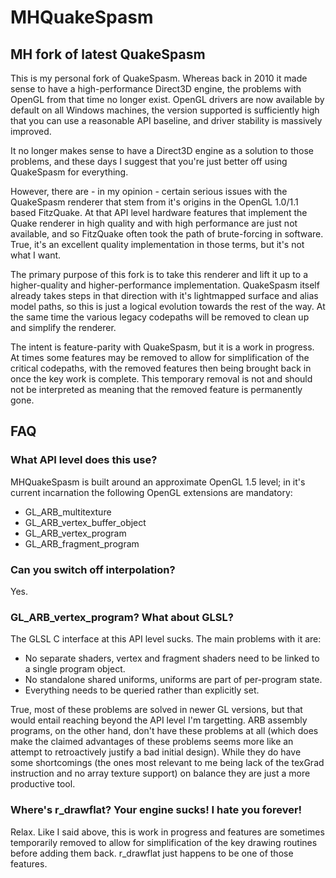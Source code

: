 # MHQuakeSpasm
## MH fork of latest QuakeSpasm

This is my personal fork of QuakeSpasm.  Whereas back in 2010 it made sense to have a high-performance Direct3D engine, the problems with OpenGL from that time no longer exist.  OpenGL drivers are now available by default on all Windows machines, the version supported is sufficiently high that you can use a reasonable API baseline, and driver stability is massively improved.

It no longer makes sense to have a Direct3D engine as a solution to those problems, and these days I suggest that you're just better off using QuakeSpasm for everything.

However, there are - in my opinion - certain serious issues with the QuakeSpasm renderer that stem from it's origins in the OpenGL 1.0/1.1 based FitzQuake.  At that API level hardware features that implement the Quake renderer in high quality and with high performance are just not available, and so FitzQuake often took the path of brute-forcing in software.  True, it's an excellent quality implementation in those terms, but it's not what I want.

The primary purpose of this fork is to take this renderer and lift it up to a higher-quality and higher-performance implementation.  QuakeSpasm itself already takes steps in that direction with it's lightmapped surface and alias model paths, so this is just a logical evolution towards the rest of the way.  At the same time the various legacy codepaths will be removed to clean up and simplify the renderer.

The intent is feature-parity with QuakeSpasm, but it is a work in progress.  At times some features may be removed to allow for simplification of the critical codepaths, with the removed features then being brought back in once the key work is complete.  This temporary removal is not and should not be interpreted as meaning that the removed feature is permanently gone.

## FAQ

### What API level does this use?
MHQuakeSpasm is built around an approximate OpenGL 1.5 level; in it's current incarnation the following OpenGL extensions are mandatory:
 - GL_ARB_multitexture
 - GL_ARB_vertex_buffer_object
 - GL_ARB_vertex_program
 - GL_ARB_fragment_program

### Can you switch off interpolation?
Yes.

### GL_ARB_vertex_program?  What about GLSL?
The GLSL C interface at this API level sucks.  The main problems with it are:
 - No separate shaders, vertex and fragment shaders need to be linked to a single program object.
 - No standalone shared uniforms, uniforms are part of per-program state.
 - Everything needs to be queried rather than explicitly set.
 
True, most of these problems are solved in newer GL versions, but that would entail reaching beyond the API level I'm targetting.  ARB assembly programs, on the other hand, don't have these problems at all (which does make the claimed advantages of these problems seems more like an attempt to retroactively justify a bad initial design).  While they do have some shortcomings (the ones most relevant to me being lack of the texGrad instruction and no array texture support) on balance they are just a more productive tool.

### Where's r_drawflat? Your engine sucks! I hate you forever!
Relax.  Like I said above, this is work in progress and features are sometimes temporarily removed to allow for simplification of the key drawing routines before adding them back.  r_drawflat just happens to be one of those features.
